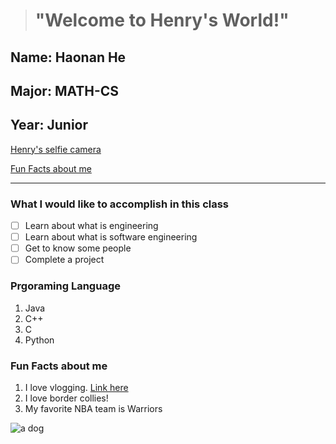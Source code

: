 > #  "Welcome to Henry's World!"
## Name: **Haonan He** 
## Major:  **MATH-CS**
## Year:  **Junior**
[Henry's selfie camera](selfie.jpeg)


[Fun Facts about me](#fun-facts-about-me)

- - -

### What I would like to accomplish in this class
- [ ] Learn about what is engineering
- [ ] Learn about what is software engineering
- [ ] Get to know some people
- [ ] Complete a project
### Prgoraming Language
1. Java
2. C++
3. C
4. Python


### Fun Facts about me
1. I love vlogging. [Link here](https://space.bilibili.com/370618806)
2. I love border collies!
3. My favorite NBA team is Warriors































![a dog](https://p1-tt.byteimg.com/origin/pgc-image/ffdd86cb934c4416b7d5bfb32197b5d2.jpg)
